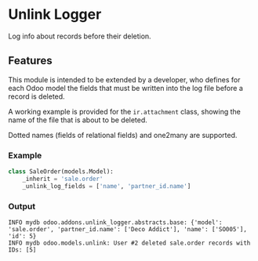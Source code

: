 # Unlink Logger
Log info about records before their deletion.

## Features
This module is intended to be extended by a developer, who defines for each Odoo
model the fields that must be written into the log file before a record is
deleted.

A working example is provided for the `ir.attachment` class, showing the name of
the file that is about to be deleted.

Dotted names (fields of relational fields) and one2many are supported.

### Example
```python
class SaleOrder(models.Model):
    _inherit = 'sale.order'
    _unlink_log_fields = ['name', 'partner_id.name']
```

### Output
```
INFO mydb odoo.addons.unlink_logger.abstracts.base: {'model': 'sale.order', 'partner_id.name': ['Deco Addict'], 'name': ['SO005'], 'id': 5}
INFO mydb odoo.models.unlink: User #2 deleted sale.order records with IDs: [5]
```
